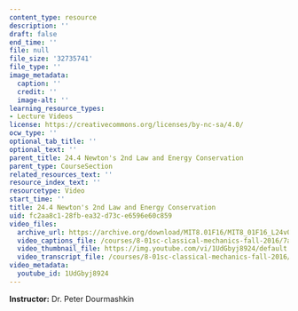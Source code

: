 ```yaml
---
content_type: resource
description: ''
draft: false
end_time: ''
file: null
file_size: '32735741'
file_type: ''
image_metadata:
  caption: ''
  credit: ''
  image-alt: ''
learning_resource_types:
- Lecture Videos
license: https://creativecommons.org/licenses/by-nc-sa/4.0/
ocw_type: ''
optional_tab_title: ''
optional_text: ''
parent_title: 24.4 Newton's 2nd Law and Energy Conservation
parent_type: CourseSection
related_resources_text: ''
resource_index_text: ''
resourcetype: Video
start_time: ''
title: 24.4 Newton's 2nd Law and Energy Conservation
uid: fc2aa8c1-28fb-ea32-d73c-e6596e60c859
video_files:
  archive_url: https://archive.org/download/MIT8.01F16/MIT8_01F16_L24v04_360p.mp4
  video_captions_file: /courses/8-01sc-classical-mechanics-fall-2016/7a671d43766e5e708535e883ef6bbfa0_1UdGbyj8924.vtt
  video_thumbnail_file: https://img.youtube.com/vi/1UdGbyj8924/default.jpg
  video_transcript_file: /courses/8-01sc-classical-mechanics-fall-2016/f9efcd91d260a2718738956f2aae2871_1UdGbyj8924.pdf
video_metadata:
  youtube_id: 1UdGbyj8924
---
```

**Instructor:** Dr. Peter Dourmashkin